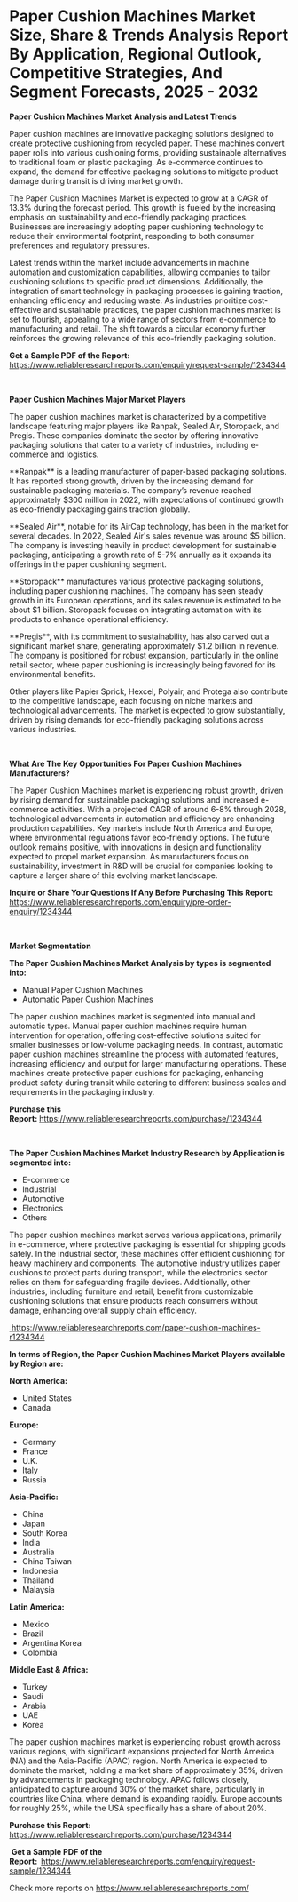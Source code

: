 <p><h1>Paper Cushion Machines Market Size, Share & Trends Analysis Report By Application, Regional Outlook, Competitive Strategies, And Segment Forecasts, 2025 - 2032</h1></p><p><strong>Paper Cushion Machines Market Analysis and Latest Trends</strong></p>
<p><p>Paper cushion machines are innovative packaging solutions designed to create protective cushioning from recycled paper. These machines convert paper rolls into various cushioning forms, providing sustainable alternatives to traditional foam or plastic packaging. As e-commerce continues to expand, the demand for effective packaging solutions to mitigate product damage during transit is driving market growth.</p><p>The Paper Cushion Machines Market is expected to grow at a CAGR of 13.3% during the forecast period. This growth is fueled by the increasing emphasis on sustainability and eco-friendly packaging practices. Businesses are increasingly adopting paper cushioning technology to reduce their environmental footprint, responding to both consumer preferences and regulatory pressures.</p><p>Latest trends within the market include advancements in machine automation and customization capabilities, allowing companies to tailor cushioning solutions to specific product dimensions. Additionally, the integration of smart technology in packaging processes is gaining traction, enhancing efficiency and reducing waste. As industries prioritize cost-effective and sustainable practices, the paper cushion machines market is set to flourish, appealing to a wide range of sectors from e-commerce to manufacturing and retail. The shift towards a circular economy further reinforces the growing relevance of this eco-friendly packaging solution.</p></p>
<p><strong>Get a Sample PDF of the Report:&nbsp;</strong> <a href="https://www.reliableresearchreports.com/enquiry/request-sample/1234344?utm_campaign=2275&utm_medium=2&utm_source=Github&utm_content=ia&utm_term=27022025&utm_id=paper-cushion-machines">https://www.reliableresearchreports.com/enquiry/request-sample/1234344</a></p>
<p>&nbsp;</p>
<p><strong>Paper Cushion Machines Major Market Players</strong></p>
<p><p>The paper cushion machines market is characterized by a competitive landscape featuring major players like Ranpak, Sealed Air, Storopack, and Pregis. These companies dominate the sector by offering innovative packaging solutions that cater to a variety of industries, including e-commerce and logistics.</p><p>**Ranpak** is a leading manufacturer of paper-based packaging solutions. It has reported strong growth, driven by the increasing demand for sustainable packaging materials. The company’s revenue reached approximately $300 million in 2022, with expectations of continued growth as eco-friendly packaging gains traction globally. </p><p>**Sealed Air**, notable for its AirCap technology, has been in the market for several decades. In 2022, Sealed Air's sales revenue was around $5 billion. The company is investing heavily in product development for sustainable packaging, anticipating a growth rate of 5-7% annually as it expands its offerings in the paper cushioning segment.</p><p>**Storopack** manufactures various protective packaging solutions, including paper cushioning machines. The company has seen steady growth in its European operations, and its sales revenue is estimated to be about $1 billion. Storopack focuses on integrating automation with its products to enhance operational efficiency.</p><p>**Pregis**, with its commitment to sustainability, has also carved out a significant market share, generating approximately $1.2 billion in revenue. The company is positioned for robust expansion, particularly in the online retail sector, where paper cushioning is increasingly being favored for its environmental benefits.</p><p>Other players like Papier Sprick, Hexcel, Polyair, and Protega also contribute to the competitive landscape, each focusing on niche markets and technological advancements. The market is expected to grow substantially, driven by rising demands for eco-friendly packaging solutions across various industries.</p></p>
<p>&nbsp;</p>
<p><strong>What Are The Key Opportunities For Paper Cushion Machines Manufacturers?</strong></p>
<p><p>The Paper Cushion Machines market is experiencing robust growth, driven by rising demand for sustainable packaging solutions and increased e-commerce activities. With a projected CAGR of around 6-8% through 2028, technological advancements in automation and efficiency are enhancing production capabilities. Key markets include North America and Europe, where environmental regulations favor eco-friendly options. The future outlook remains positive, with innovations in design and functionality expected to propel market expansion. As manufacturers focus on sustainability, investment in R&D will be crucial for companies looking to capture a larger share of this evolving market landscape.</p></p>
<p><strong>Inquire or Share Your Questions If Any Before Purchasing This Report:</strong> <a href="https://www.reliableresearchreports.com/enquiry/pre-order-enquiry/1234344?utm_campaign=2275&utm_medium=2&utm_source=Github&utm_content=ia&utm_term=27022025&utm_id=paper-cushion-machines">https://www.reliableresearchreports.com/enquiry/pre-order-enquiry/1234344</a></p>
<p>&nbsp;</p>
<p><strong>Market Segmentation</strong></p>
<p><strong>The Paper Cushion Machines Market Analysis by types is segmented into:</strong></p>
<p><ul><li>Manual Paper Cushion Machines</li><li>Automatic Paper Cushion Machines</li></ul></p>
<p><p>The paper cushion machines market is segmented into manual and automatic types. Manual paper cushion machines require human intervention for operation, offering cost-effective solutions suited for smaller businesses or low-volume packaging needs. In contrast, automatic paper cushion machines streamline the process with automated features, increasing efficiency and output for larger manufacturing operations. These machines create protective paper cushions for packaging, enhancing product safety during transit while catering to different business scales and requirements in the packaging industry.</p></p>
<p><strong>Purchase this Report:&nbsp;</strong><a href="https://www.reliableresearchreports.com/purchase/1234344?utm_campaign=2275&utm_medium=2&utm_source=Github&utm_content=ia&utm_term=27022025&utm_id=paper-cushion-machines">https://www.reliableresearchreports.com/purchase/1234344</a></p>
<p>&nbsp;</p>
<p><strong>The Paper Cushion Machines Market Industry Research by Application is segmented into:</strong></p>
<p><ul><li>E-commerce</li><li>Industrial</li><li>Automotive</li><li>Electronics</li><li>Others</li></ul></p>
<p><p>The paper cushion machines market serves various applications, primarily in e-commerce, where protective packaging is essential for shipping goods safely. In the industrial sector, these machines offer efficient cushioning for heavy machinery and components. The automotive industry utilizes paper cushions to protect parts during transport, while the electronics sector relies on them for safeguarding fragile devices. Additionally, other industries, including furniture and retail, benefit from customizable cushioning solutions that ensure products reach consumers without damage, enhancing overall supply chain efficiency.</p></p>
<p><a href="https://www.reliableresearchreports.com/paper-cushion-machines-r1234344?utm_campaign=2275&utm_medium=2&utm_source=Github&utm_content=ia&utm_term=27022025&utm_id=paper-cushion-machines">&nbsp;https://www.reliableresearchreports.com/paper-cushion-machines-r1234344</a></p>
<p><strong>In terms of Region, the Paper Cushion Machines Market Players available by Region are:</strong></p>
<p>
    <p> <strong> North America: </strong>
        <ul>
            <li>United States</li>
            <li>Canada</li>
        </ul>
        </p> 
    <p> <strong> Europe: </strong>
        <ul>
            <li>Germany</li>
            <li>France</li>
            <li>U.K.</li>
            <li>Italy</li>
            <li>Russia</li>
        </ul>
        </p> 
    <p> <strong> Asia-Pacific: </strong>
        <ul>
            <li>China</li>
            <li>Japan</li>
            <li>South Korea</li>
            <li>India</li>
            <li>Australia</li>
            <li>China Taiwan</li>
            <li>Indonesia</li>
            <li>Thailand</li>
            <li>Malaysia</li>
        </ul>
        </p> 
    <p> <strong> Latin America: </strong>
        <ul>
            <li>Mexico</li>
            <li>Brazil</li>
            <li>Argentina Korea</li>
            <li>Colombia</li>
        </ul>
        </p> 
    <p> <strong> Middle East & Africa: </strong>
        <ul>
            <li>Turkey</li>
            <li>Saudi</li>
            <li>Arabia</li>
            <li>UAE</li>
            <li>Korea</li>
        </ul>
    </p>
    </p>
<p><p>The paper cushion machines market is experiencing robust growth across various regions, with significant expansions projected for North America (NA) and the Asia-Pacific (APAC) region. North America is expected to dominate the market, holding a market share of approximately 35%, driven by advancements in packaging technology. APAC follows closely, anticipated to capture around 30% of the market share, particularly in countries like China, where demand is expanding rapidly. Europe accounts for roughly 25%, while the USA specifically has a share of about 20%.</p></p>
<p><strong>Purchase this Report: </strong><a href="https://www.reliableresearchreports.com/purchase/1234344?utm_campaign=2275&utm_medium=2&utm_source=Github&utm_content=ia&utm_term=27022025&utm_id=paper-cushion-machines">https://www.reliableresearchreports.com/purchase/1234344</a></p>
<p>&nbsp;<strong>Get a Sample PDF of the Report:&nbsp;&nbsp;</strong><a href="https://www.reliableresearchreports.com/enquiry/request-sample/1234344?utm_campaign=2275&utm_medium=2&utm_source=Github&utm_content=ia&utm_term=27022025&utm_id=paper-cushion-machines">https://www.reliableresearchreports.com/enquiry/request-sample/1234344</a></p>
<p><strong></strong></p>
<p>Check more reports on <a href="https://www.reliableresearchreports.com/?utm_campaign=2275&utm_medium=2&utm_source=Github&utm_content=ia&utm_term=27022025&utm_id=paper-cushion-machines">https://www.reliableresearchreports.com/</a></p>